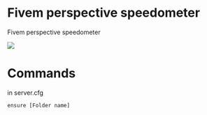 # Fivem perspective speedometer
Fivem perspective speedometer


![](https://github.com/Abdulaziz69/Fivem-SpeedoMeter/blob/main/speedometer-image.gif)


# Commands

in server.cfg
```
ensure [Folder name]
```
